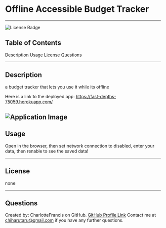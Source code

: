# Offline Accessible Budget Tracker
---
![License Badge](https://img.shields.io/badge/license-none-blue.svg)
## Table of Contents
[Description](#description)
[Usage](#usage)
[License](#license)
[Questions](#questions)


---
## Description
a budget tracker that lets you use it while its offline

Here is a link to the deployed app:
https://fast-depths-75059.herokuapp.com/

![Application Image]()
---
## Usage
Open in the browser, then set network connection to disabled, enter your data, then renable to see the saved data!

---
## License
none

---
## Questions
Created by: CharlotteFrancis on GitHub.
[GitHub Profile Link](github.com/CharlotteFrancis)
Contact me at chiharutaru@gmail.com if you have any further questions.
